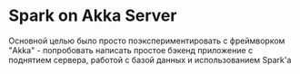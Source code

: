 # Spark on Akka Server
Основной целью было просто поэкспериментировать с фреймворком "Akka" - попробовать написать простое бэкенд приложение с поднятием сервера, работой с базой данных и использованием Spark'a
